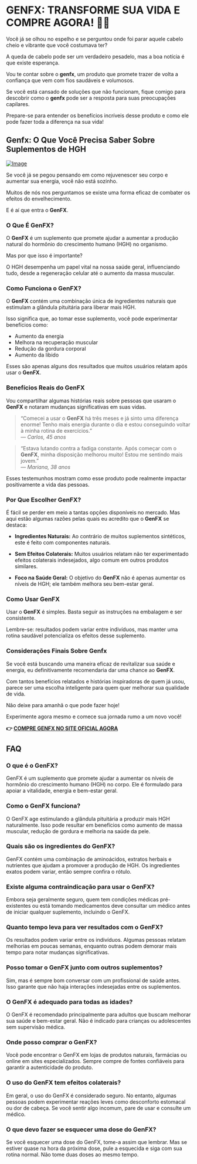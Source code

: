 # GENFX: TRANSFORME SUA VIDA E COMPRE AGORA! 💪✨

Você já se olhou no espelho e se perguntou onde foi parar aquele cabelo cheio e vibrante que você costumava ter? 

A queda de cabelo pode ser um verdadeiro pesadelo, mas a boa notícia é que existe esperança. 

Vou te contar sobre o **genfx**, um produto que promete trazer de volta a confiança que vem com fios saudáveis e volumosos. 

Se você está cansado de soluções que não funcionam, fique comigo para descobrir como o **genfx** pode ser a resposta para suas preocupações capilares. 

Prepare-se para entender os benefícios incríveis desse produto e como ele pode fazer toda a diferença na sua vida!

## Genfx: O Que Você Precisa Saber Sobre Suplementos de HGH

[![Image](https://www2.sellhealth.com/251/genfx_200x300.jpg)](https://gchaffi.com/ksPyJUTD)

Se você já se pegou pensando em como rejuvenescer seu corpo e aumentar sua energia, você não está sozinho. 

Muitos de nós nos perguntamos se existe uma forma eficaz de combater os efeitos do envelhecimento. 

E é aí que entra o **GenFX**.

### O Que É GenFX?

O **GenFX** é um suplemento que promete ajudar a aumentar a produção natural do hormônio do crescimento humano (HGH) no organismo. 

Mas por que isso é importante? 

O HGH desempenha um papel vital na nossa saúde geral, influenciando tudo, desde a regeneração celular até o aumento da massa muscular.

### Como Funciona o GenFX?

O **GenFX** contém uma combinação única de ingredientes naturais que estimulam a glândula pituitária para liberar mais HGH. 

Isso significa que, ao tomar esse suplemento, você pode experimentar benefícios como:

- Aumento da energia
- Melhora na recuperação muscular
- Redução da gordura corporal
- Aumento da libido

Esses são apenas alguns dos resultados que muitos usuários relatam após usar o **GenFX**.

### Benefícios Reais do GenFX

Vou compartilhar algumas histórias reais sobre pessoas que usaram o **GenFX** e notaram mudanças significativas em suas vidas.

> “Comecei a usar o **GenFX** há três meses e já sinto uma diferença enorme! Tenho mais energia durante o dia e estou conseguindo voltar à minha rotina de exercícios.”  
> — *Carlos, 45 anos*

> “Estava lutando contra a fadiga constante. Após começar com o **GenFX**, minha disposição melhorou muito! Estou me sentindo mais jovem.”  
> — *Mariana, 38 anos*

Esses testemunhos mostram como esse produto pode realmente impactar positivamente a vida das pessoas.

### Por Que Escolher GenFX?

É fácil se perder em meio a tantas opções disponíveis no mercado. Mas aqui estão algumas razões pelas quais eu acredito que o **GenFX** se destaca:

- **Ingredientes Naturais:** Ao contrário de muitos suplementos sintéticos, este é feito com componentes naturais.
  
- **Sem Efeitos Colaterais:** Muitos usuários relatam não ter experimentado efeitos colaterais indesejados, algo comum em outros produtos similares.
  
- **Foco na Saúde Geral:** O objetivo do **GenFX** não é apenas aumentar os níveis de HGH; ele também melhora seu bem-estar geral.

### Como Usar GenFX

Usar o **GenFX** é simples. Basta seguir as instruções na embalagem e ser consistente. 

Lembre-se: resultados podem variar entre indivíduos, mas manter uma rotina saudável potencializa os efeitos desse suplemento.

### Considerações Finais Sobre Genfx

Se você está buscando uma maneira eficaz de revitalizar sua saúde e energia, eu definitivamente recomendaria dar uma chance ao **GenFX**. 

Com tantos benefícios relatados e histórias inspiradoras de quem já usou, parece ser uma escolha inteligente para quem quer melhorar sua qualidade de vida.

Não deixe para amanhã o que pode fazer hoje!

Experimente agora mesmo e comece sua jornada rumo a um novo você!



**👉 [COMPRE GENFX NO SITE OFICIAL AGORA](https://gchaffi.com/ksPyJUTD)**

## FAQ

### O que é o GenFX?
GenFX é um suplemento que promete ajudar a aumentar os níveis de hormônio do crescimento humano (HGH) no corpo. Ele é formulado para apoiar a vitalidade, energia e bem-estar geral.

### Como o GenFX funciona?
O GenFX age estimulando a glândula pituitária a produzir mais HGH naturalmente. Isso pode resultar em benefícios como aumento de massa muscular, redução de gordura e melhoria na saúde da pele.

### Quais são os ingredientes do GenFX?
GenFX contém uma combinação de aminoácidos, extratos herbais e nutrientes que ajudam a promover a produção de HGH. Os ingredientes exatos podem variar, então sempre confira o rótulo.

### Existe alguma contraindicação para usar o GenFX?
Embora seja geralmente seguro, quem tem condições médicas pré-existentes ou está tomando medicamentos deve consultar um médico antes de iniciar qualquer suplemento, incluindo o GenFX.

### Quanto tempo leva para ver resultados com o GenFX?
Os resultados podem variar entre os indivíduos. Algumas pessoas relatam melhorias em poucas semanas, enquanto outras podem demorar mais tempo para notar mudanças significativas.

### Posso tomar o GenFX junto com outros suplementos?
Sim, mas é sempre bom conversar com um profissional de saúde antes. Isso garante que não haja interações indesejadas entre os suplementos.

### O GenFX é adequado para todas as idades?
O GenFX é recomendado principalmente para adultos que buscam melhorar sua saúde e bem-estar geral. Não é indicado para crianças ou adolescentes sem supervisão médica.

### Onde posso comprar o GenFX?
Você pode encontrar o GenFX em lojas de produtos naturais, farmácias ou online em sites especializados. Sempre compre de fontes confiáveis para garantir a autenticidade do produto.

### O uso do GenFX tem efeitos colaterais?
Em geral, o uso do GenFX é considerado seguro. No entanto, algumas pessoas podem experimentar reações leves como desconforto estomacal ou dor de cabeça. Se você sentir algo incomum, pare de usar e consulte um médico.

### O que devo fazer se esquecer uma dose do GenFX?
Se você esquecer uma dose do GenFX, tome-a assim que lembrar. Mas se estiver quase na hora da próxima dose, pule a esquecida e siga com sua rotina normal. Não tome duas doses ao mesmo tempo.